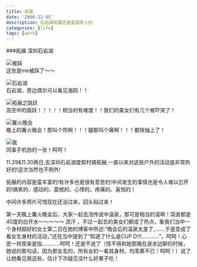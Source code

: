 ```yaml
---
title: 拓展
date: '2006-12-05'
description: 石岩湖拓展还是蛮锻炼人的
categories: [life]
tags: [work]
---
```

###拓展
深圳石岩湖

![被踩](/assets/media/2006/t1.jpg)    
这张是me被踩了～～    

![石岩湖](/assets/media/2006/t2.jpg)    
石岩湖，旁边偶尔可以看见海鸥！！    

![拓展之跳跃](/assets/media/2006/t3.jpg)    
高空中的跳跃！！！！！相当的有难度！！我们的美女们有几个被吓哭了！        

![篝火晚会](/assets/media/2006/t4.jpg)    
晚上的篝火晚会！那叫个热啊！！！腿那叫个痛啊！！！都快抽上了！    

![我](/assets/media/2006/t5.jpg)    
同事手机拍的一张！呵呵！    

11.29&11.30两日,去深圳石岩湖度假村搞拓展,一直以来对这些户外的活动是非常热好的!这次当然也不例外!   

拓展的内容是蛮丰富的!有许多也是很有意思的!中间发生的事情也是令人难以忘怀的!搞笑的、感动的、震撼的、心悸的、疼痛的、喜悦的！    

中间许多照片可惜现在还没过来，回头贴过来！    

第一天晚上篝火晚会后，大家一起去泡传说中温泉，那可是相当的温啊！简直都是40度的白开水～～～～～ 流汗 ，不过一起去的美女们都成了热点，象我们当中一个身材超好的女士第二日在她的博客中所述:“晚会后的温泉太差了,…….于是变成了看女生身材的活动，”还在当中提到了“知道了什么是CUP D!!!…………”，呵呵！心思一转原来是指…………呵呵！还是不说了（怪不得和她那晚在泉水边聊的时候，她说的那句话，因为那女去的，所有女的一看其身材，均羡慕不已！呵呵！）说了让她看见我这些，估计下次碰见没什么好果子吃！
